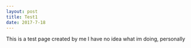 ```yaml
---
layout: post
title: Test1
date: 2017-7-18
---
```


This is a test page created by me
I have no idea what im doing, personally
